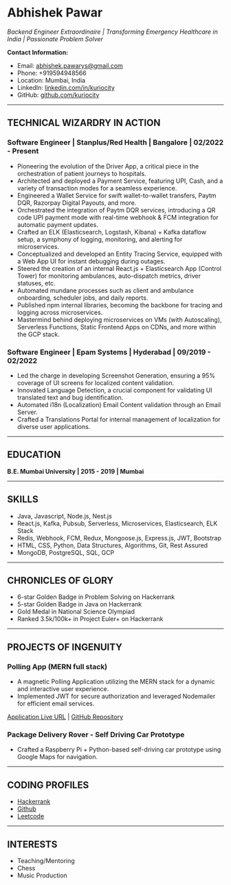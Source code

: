 # Abhishek Pawar
*Backend Engineer Extraordinaire | Transforming Emergency Healthcare in India | Passionate Problem Solver*

**Contact Information:**
- Email: abhishek.pawarys@gmail.com
- Phone: +919594948566
- Location: Mumbai, India
- LinkedIn: [linkedin.com/in/kuriocity](https://linkedin.com/in/kuriocity)
- GitHub: [github.com/kuriocity](https://github.com/kuriocity)

---

## TECHNICAL WIZARDRY IN ACTION

### Software Engineer | Stanplus/Red Health | Bangalore | 02/2022 - Present

- Pioneering the evolution of the Driver App, a critical piece in the orchestration of patient journeys to hospitals.
- Architected and deployed a Payment Service, featuring UPI, Cash, and a variety of transaction modes for a seamless experience.
- Engineered a Wallet Service for swift wallet-to-wallet transfers, Paytm DQR, Razorpay Digital Payouts, and more.
- Orchestrated the integration of Paytm DQR services, introducing a QR code UPI payment mode with real-time webhook & FCM integration for automatic payment updates.
- Crafted an ELK (Elasticsearch, Logstash, Kibana) + Kafka dataflow setup, a symphony of logging, monitoring, and alerting for microservices.
- Conceptualized and developed an Entity Tracing Service, equipped with a Web App UI for instant debugging during outages.
- Steered the creation of an internal React.js + Elasticsearch App (Control Tower) for monitoring ambulances, auto-dispatch metrics, driver statuses, etc.
- Automated mundane processes such as client and ambulance onboarding, scheduler jobs, and daily reports.
- Published npm internal libraries, becoming the backbone for tracing and logging across microservices.
- Mastermind behind deploying microservices on VMs (with Autoscaling), Serverless Functions, Static Frontend Apps on CDNs, and more within the GCP stack.

### Software Engineer | Epam Systems | Hyderabad | 09/2019 - 02/2022

- Led the charge in developing Screenshot Generation, ensuring a 95% coverage of UI screens for localized content validation.
- Innovated Language Detection, a crucial component for validating UI translated text and bug identification.
- Automated i18n (Localization) Email Content validation through an Email Server.
- Crafted a Translations Portal for internal management of localization for diverse user applications.

---

## EDUCATION

**B.E. Mumbai University | 2015 - 2019 | Mumbai**

---

## SKILLS

- Java, Javascript, Node.js, Nest.js
- React.js, Kafka, Pubsub, Serverless, Microservices, Elasticsearch, ELK Stack
- Redis, Webhook, FCM, Redux, Mongoose.js, Express.js, JWT, Bootstrap
- HTML, CSS, Python, Data Structures, Algorithms, Git, Rest Assured
- MongoDB, PostgreSQL, SQL, GCP

---

## CHRONICLES OF GLORY

- 6-star Golden Badge in Problem Solving on Hackerrank
- 5-star Golden Badge in Java on Hackerrank
- Gold Medal in National Science Olympiad
- Ranked 3.5k/100k+ in Project Euler+ on Hackerrank

---

## PROJECTS OF INGENUITY

### Polling App (MERN full stack)

- A magnetic Polling Application utilizing the MERN stack for a dynamic and interactive user experience.
- Implemented JWT for secure authorization and leveraged Nodemailer for efficient email services.

[Application Live URL](#) | [GitHub Repository](#)

### Package Delivery Rover - Self Driving Car Prototype

- Crafted a Raspberry Pi + Python-based self-driving car prototype using Google Maps for navigation.

---

## CODING PROFILES

- [Hackerrank](#)
- [Github](#)
- [Leetcode](#)

---

## INTERESTS

- Teaching/Mentoring
- Chess
- Music Production

